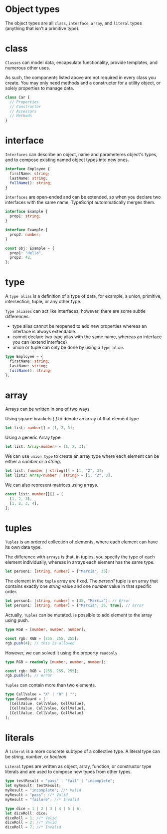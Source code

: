 # Object types

The object types are all `class`, `interface`, `array`, and `literal` types (anything that isn't a primitive type).

# class

`Classes` can model data, encapsulate functionality, provide templates, and numerous other uses.

As such, the components listed above are not required in every class you create. You may only need methods and a constructor for a utility object, or solely properties to manage data.

```ts
class Car {
  // Properties
  // Constructor
  // Accessors
  // Methods
}
```

# interface

`Interfaces` can describe an object, name and parameteres object's types, and to compose existing named object types into new ones.

```ts
interface Employee {
  firstName: string;
  lastName: string;
  fullName(): string;
}
```

`Interfaces` are open-ended and can be extended, so when you declare two interfaces with the same name, TypeScript autommatically merges them.

```ts
interface Example {
  prop1: string;
}

interface Example {
  prop2: number;
}

const obj: Example = {
  prop1: "Hello",
  prop2: 42,
};
```

# type

A `type alias` is a definition of a type of data, for example, a union, primitive, intersection, tuple, or any other type.

`Type aliases` can act like interfaces; however, there are some subtle differences.

- type alias cannot be reopened to add new properties whereas an interface is always extendable.
- cannot declare two type alias with the same name, whereas an interface you can (extend interface)
- union or tuple can only be done by using a `type alias`

```ts
type Employee = {
  firstName: string;
  lastName: string;
  fullName(): string;
};
```

# array

Arrays can be written in one of two ways.

Using square brackets _[ ]_ to denote an array of that element type

```ts
let list: number[] = [1, 2, 3];
```

Using a generic Array type.

```ts
let list: Array<number> = [1, 2, 3];
```

We can use `union type` to create an array type where each element can be either a _number_ or a _string_.

```ts
let list: (number | string)[] = [1, "2", 3];
let list2: Array<number | string> = [1, "2", 3];
```

We can also represent matrices using arrays.

```ts
const list: number[][] = [
  [1, 2, 3],
  [1, 2, 3, 4],
];
```

# tuples

`Tuples` is an ordered collection of elements, where each element can have its own data type.

The difference with `arrays` is that, in tuples, you specify the type of each element individually, whereas in arrays each element has the same type.

```ts
let person1: [string, number] = ["Marcia", 35];
```

The element in the `tuple` array are fixed. The _person1_ tuple is an array that contains exactly one _string_ value and one _number_ value in that specific order.

```ts
let person1: [string, number] = [35, "Marcia"]; // Error
let person1: [string, number] = ["Marcia", 35, true]; // Error
```

Actually, `Tuples` can be mutated. Is possible to add element to the array using push.

```ts
type RGB = [number, number, number];

const rgb: RGB = [255, 255, 255];
rgb.push(4); // this is allowed
```

However, we can solved it using the property `readonly`

```ts
type RGB = readonly [number, number, number];

const rgb: RGB = [255, 255, 255];
rgb.push(4); // error
```

`Tuples` can contain more than two elements.

```ts
type CellValue = "X" | "0" | "";
type GameBoard = [
  [CellValue, CellValue, CellValue],
  [CellValue, CellValue, CellValue],
  [CellValue, CellValue, CellValue]
];
```

# literals

A `literal` is a more concrete subtype of a collective type. A literal type can be _string_, _number_, or _boolean_

`Literal` types are written as object, array, function, or constructor type literals and are used to compose new types from other types.

```ts
type testResult = "pass" | "fail" | "incomplete";
let myResult: testResult;
myResult = "incomplete"; //* Valid
myResult = "pass"; //* Valid
myResult = "failure"; //* Invalid
```

```ts
type dice = 1 | 2 | 3 | 4 | 5 | 6;
let diceRoll: dice;
diceRoll = 1; //* Valid
diceRoll = 2; //* Valid
diceRoll = 7; //* Invalid
```
